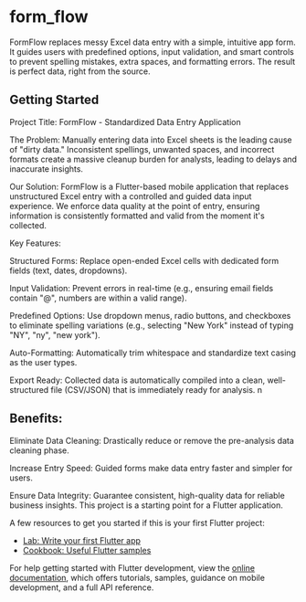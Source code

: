 # form_flow

FormFlow replaces messy Excel data entry with a simple, intuitive app form. It guides users with predefined options, input validation, and smart controls to prevent spelling mistakes, extra spaces, and formatting errors. The result is perfect data, right from the source.

## Getting Started
Project Title: FormFlow - Standardized Data Entry Application

The Problem:
Manually entering data into Excel sheets is the leading cause of "dirty data." Inconsistent spellings, unwanted spaces, and incorrect formats create a massive cleanup burden for analysts, leading to delays and inaccurate insights.

Our Solution:
FormFlow is a Flutter-based mobile application that replaces unstructured Excel entry with a controlled and guided data input experience. We enforce data quality at the point of entry, ensuring information is consistently formatted and valid from the moment it's collected.

Key Features:

Structured Forms: Replace open-ended Excel cells with dedicated form fields (text, dates, dropdowns).

Input Validation: Prevent errors in real-time (e.g., ensuring email fields contain "@", numbers are within a valid range).

Predefined Options: Use dropdown menus, radio buttons, and checkboxes to eliminate spelling variations (e.g., selecting "New York" instead of typing "NY", "ny", "new york").

Auto-Formatting: Automatically trim whitespace and standardize text casing as the user types.

Export Ready: Collected data is automatically compiled into a clean, well-structured file (CSV/JSON) that is immediately ready for analysis.
n
## Benefits:

Eliminate Data Cleaning: Drastically reduce or remove the pre-analysis data cleaning phase.

Increase Entry Speed: Guided forms make data entry faster and simpler for users.

Ensure Data Integrity: Guarantee consistent, high-quality data for reliable business insights.
This project is a starting point for a Flutter application.

A few resources to get you started if this is your first Flutter project:

- [Lab: Write your first Flutter app](https://docs.flutter.dev/get-started/codelab)
- [Cookbook: Useful Flutter samples](https://docs.flutter.dev/cookbook)

For help getting started with Flutter development, view the
[online documentation](https://docs.flutter.dev/), which offers tutorials,
samples, guidance on mobile development, and a full API reference.
